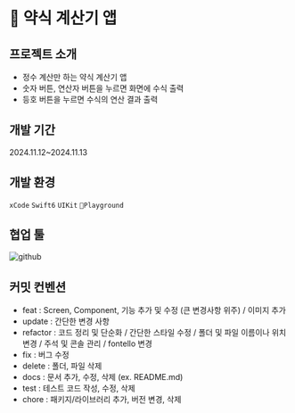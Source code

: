 # 📱 약식 계산기 앱

프로젝트 소개
------------
- 정수 계산만 하는 약식 계산기 앱
- 숫자 버튼, 연산자 버튼을 누르면 화면에 수식 출력
- 등호 버튼을 누르면 수식의 연산 결과 출력

개발 기간
------------
2024.11.12~2024.11.13


개발 환경
------------
`xCode` `Swift6` `UIKit` `Playground`



협업 툴
------------
![github](https://img.shields.io/badge/GitHub-100000?style=for-the-badge&logo=github&logoColor=white)


커밋 컨벤션
-------------
- feat : Screen, Component, 기능 추가 및 수정 (큰 변경사항 위주) / 이미지 추가
- update : 간단한 변경 사항
- refactor : 코드 정리 및 단순화 / 간단한 스타일 수정 / 폴더 및 파일 이름이나 위치 변경 / 주석 및 콘솔 관리 / fontello 변경
- fix : 버그 수정
- delete : 폴더, 파일 삭제
- docs : 문서 추가, 수정, 삭제 (ex. README.md)
- test : 테스트 코드 작성, 수정, 삭제
- chore : 패키지/라이브러리 추가, 버전 변경, 삭제
